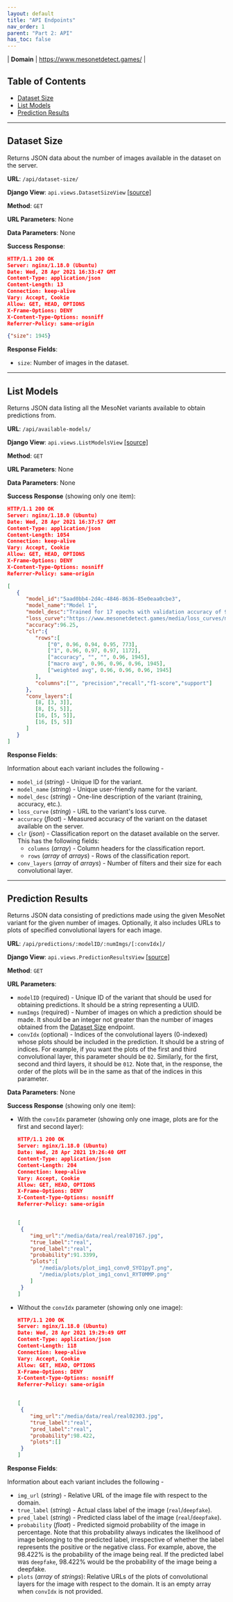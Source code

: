 ```yaml
---
layout: default
title: "API Endpoints"
nav_order: 1
parent: "Part 2: API"
has_toc: false
---
```


| **Domain** | <https://www.mesonetdetect.games/> |

## <!-- omit in toc --> Table of Contents

- [Dataset Size](#dataset-size)
- [List Models](#list-models)
- [Prediction Results](#prediction-results)

---

## Dataset Size

Returns JSON data about the number of images available in the dataset on the server.

**URL**: `/api/dataset-size/`

**Django View**: `api.views.DatasetSizeView` [[source]](https://github.com/MalayAgarwal-Lee/MesoNet-DeepfakeDetection-API/blob/8961684fb1c56db99dd505eb14e539765ef83036/mesonet_api/api/views.py#L9)

**Method**: `GET`

**URL Parameters**: None

**Data Parameters**: None

**Success Response**:

```json
HTTP/1.1 200 OK
Server: nginx/1.18.0 (Ubuntu)
Date: Wed, 28 Apr 2021 16:33:47 GMT
Content-Type: application/json
Content-Length: 13
Connection: keep-alive
Vary: Accept, Cookie
Allow: GET, HEAD, OPTIONS
X-Frame-Options: DENY
X-Content-Type-Options: nosniff
Referrer-Policy: same-origin

{"size": 1945}
```

**Response Fields**:

- `size`: Number of images in the dataset.

---

## List Models

Returns JSON data listing all the MesoNet variants available to obtain predictions from.

**URL**: `/api/available-models/`

**Django View**: `api.views.ListModelsView` [[source]](https://github.com/MalayAgarwal-Lee/MesoNet-DeepfakeDetection-API/blob/8961684fb1c56db99dd505eb14e539765ef83036/mesonet_api/api/views.py#L17)

**Method**: `GET`

**URL Parameters**: None

**Data Parameters**: None

**Success Response** (showing only one item):

```json
HTTP/1.1 200 OK
Server: nginx/1.18.0 (Ubuntu)
Date: Wed, 28 Apr 2021 16:37:57 GMT
Content-Type: application/json
Content-Length: 1054
Connection: keep-alive
Vary: Accept, Cookie
Allow: GET, HEAD, OPTIONS
X-Frame-Options: DENY
X-Content-Type-Options: nosniff
Referrer-Policy: same-origin

[
   {
      "model_id":"5aad0bb4-2d4c-4846-8636-85e0eaa0cbe3",
      "model_name":"Model 1",
      "model_desc":"Trained for 17 epochs with validation accuracy of 92.52%",
      "loss_curve":"https://www.mesonetdetect.games/media/loss_curves/model_1_curve.png",
      "accuracy":96.25,
      "clr":{
         "rows":[
             ["0", 0.96, 0.94, 0.95, 773],
             ["1", 0.96, 0.97, 0.97, 1172],
             ["accuracy", "", "", 0.96, 1945],
             ["macro avg", 0.96, 0.96, 0.96, 1945],
             ["weighted avg", 0.96, 0.96, 0.96, 1945]
         ],
         "columns":["", "precision","recall","f1-score","support"]
      },
      "conv_layers":[
         [8, [3, 3]],
         [8, [5, 5]],
         [16, [5, 5]],
         [16, [5, 5]]
      ]
   }
]
```

**Response Fields**:

Information about each variant includes the following -

- `model_id` (_string_) - Unique ID for the variant.
- `model_name` (_string_) - Unique user-friendly name for the variant.
- `model_desc` (_string_) - One-line description of the variant (training, accuracy, etc.).
- `loss_curve` (_string_) - URL to the variant's loss curve.
- `accuracy` (_float_) - Measured accuracy of the variant on the dataset available on the server.
- `clr` (_json_) - Classification report on the dataset available on the server. This has the following fields:
  - `columns` (_array_) - Column headers for the classification report.
  - `rows` (_array_ of _arrays_) - Rows of the classification report.
- `conv_layers` (_array_ of _arrays_) - Number of filters and their size for each convolutional layer.

---

## Prediction Results

Returns JSON data consisting of predictions made using the given MesoNet variant for the given number of images. Optionally, it also includes URLs to plots of specified convolutional layers for each image.

**URL**: `/api/predictions/:modelID/:numImgs/[:convIdx]/`

**Django View**: `api.views.PredictionResultsView` [[source]](https://github.com/MalayAgarwal-Lee/MesoNet-DeepfakeDetection-API/blob/8961684fb1c56db99dd505eb14e539765ef83036/mesonet_api/api/views.py#L23)

**Method**: `GET`

**URL Parameters**:

- `modelID` (required) - Unique ID of the variant that should be used for obtaining predictions. It should be a string representing a UUID.
- `numImgs` (required) - Number of images on which a prediction should be made. It should be an integer not greater than the number of images obtained from the [Dataset Size](#dataset-size) endpoint.
- `convIdx` (optional) - Indices of the convolutional layers (0-indexed) whose plots should be included in the prediction. It should be a string of indices. For example, if you want the plots of the first and third convolutional layer, this parameter should be `02`. Similarly, for the first, second and third layers, it should be `012`. Note that, in the response, the order of the plots will be in the same as that of the indices in this parameter.

**Data Parameters**: None

**Success Response** (showing only one item):

- With the `convIdx` parameter (showing only one image, plots are for the first and second layer):

  ```json
  HTTP/1.1 200 OK
  Server: nginx/1.18.0 (Ubuntu)
  Date: Wed, 28 Apr 2021 19:26:40 GMT
  Content-Type: application/json
  Content-Length: 204
  Connection: keep-alive
  Vary: Accept, Cookie
  Allow: GET, HEAD, OPTIONS
  X-Frame-Options: DENY
  X-Content-Type-Options: nosniff
  Referrer-Policy: same-origin


  [
   {
      "img_url":"/media/data/real/real07167.jpg",
      "true_label":"real",
      "pred_label":"real",
      "probability":91.3399,
      "plots":[
         "/media/plots/plot_img1_conv0_SYO1pyT.png",
         "/media/plots/plot_img1_conv1_RYT0MMP.png"
      ]
   }
  ]
  ```

- Without the `convIdx` parameter (showing only one image):

  ```json
  HTTP/1.1 200 OK
  Server: nginx/1.18.0 (Ubuntu)
  Date: Wed, 28 Apr 2021 19:29:49 GMT
  Content-Type: application/json
  Content-Length: 118
  Connection: keep-alive
  Vary: Accept, Cookie
  Allow: GET, HEAD, OPTIONS
  X-Frame-Options: DENY
  X-Content-Type-Options: nosniff
  Referrer-Policy: same-origin


  [
   {
      "img_url":"/media/data/real/real02303.jpg",
      "true_label":"real",
      "pred_label":"real",
      "probability":98.422,
      "plots":[]
   }
  ]
  ```

**Response Fields**:

Information about each variant includes the following -

- `img_url` (_string_) - Relative URL of the image file with respect to the domain.
- `true_label` (_string_) - Actual class label of the image (`real`/`deepfake`).
- `pred_label` (_string_) - Predicted class label of the image (`real`/`deepfake`).
- `probability` (_float_) - Predicted sigmoid probability of the image in percentage. Note that this probability always indicates the likelihood of image belonging to the predicted label, irrespective of whether the label represents the positive or the negative class. For example, above, the 98.422% is the probability of the image being real. If the predicted label was `deepfake`, 98.422% would be the probability of the image being a deepfake.
- `plots` (_array_ of _strings_): Relative URLs of the plots of convolutional layers for the image with respect to the domain. It is an empty array when `convIdx` is not provided.
